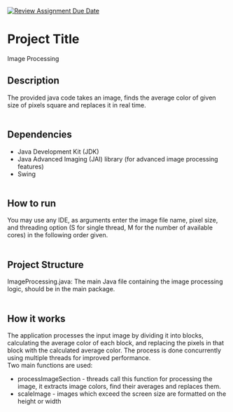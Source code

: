 [![Review Assignment Due Date](https://classroom.github.com/assets/deadline-readme-button-24ddc0f5d75046c5622901739e7c5dd533143b0c8e959d652212380cedb1ea36.svg)](https://classroom.github.com/a/YybNWfh8)
# Project Title
Image Processing 
<br>
## Description

The provided java code takes an image, finds the average color of given size of pixels square and replaces it in real time.
<br>
<br>
## Dependencies

 - Java Development Kit (JDK)
 - Java Advanced Imaging (JAI) library (for advanced image processing features)
 - Swing
<br><br>
## How to run
You may use any IDE, as arguments enter the image file name, pixel size, and threading option (S for single thread, M for the number of available cores) in the following order given. 
<br><br>
## Project Structure
ImageProcessing.java: The main Java file containing the image processing logic, should be in the main package.
<br><br>
## How it works
The application processes the input image by dividing it into blocks, calculating the average color of each block, and replacing the pixels in that block with the calculated average color. The process is done concurrently using multiple threads for improved performance.
<br>Two main functions are used:<br>
   - processImageSection - threads call this function for processing the image, it extracts image colors, find their averages and replaces them.
   - scaleImage - images which exceed the screen size are formatted on the height or width



